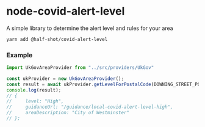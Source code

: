 # node-covid-alert-level
A simple library to determine the alert level and rules for your area


```sh
yarn add @half-shot/covid-alert-level
```

### Example


```js
import UkGovAreaProvider from "../src/providers/UkGov"

const ukProvider = new UkGovAreaProvider();
const result = await ukProvider.getLevelForPostalCode(DOWNING_STREET_POSTCODE);
console.log(result);
// {
//     level: "High",
//     guidanceUrl: "/guidance/local-covid-alert-level-high",
//     areaDescription: "City of Westminster"
// };
```